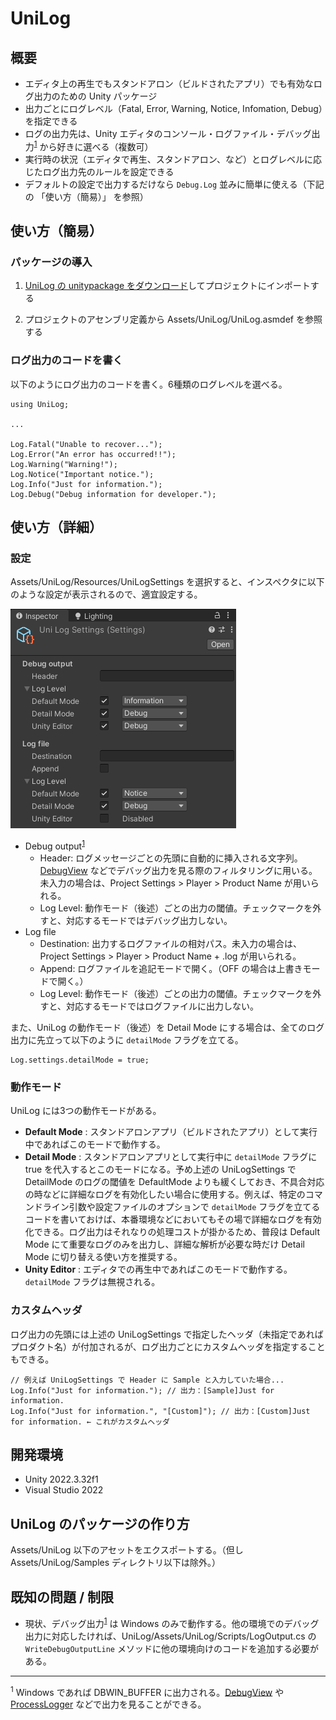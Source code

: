 # UniLog

## 概要

- エディタ上の再生でもスタンドアロン（ビルドされたアプリ）でも有効なログ出力のための Unity パッケージ
- 出力ごとにログレベル（Fatal, Error, Warning, Notice, Infomation, Debug）を指定できる
- ログの出力先は、Unity エディタのコンソール・ログファイル・デバッグ出力<sup>[1](#note_DebugOutput)</sup> から好きに選べる（複数可）
- 実行時の状況（エディタで再生、スタンドアロン、など）とログレベルに応じたログ出力先のルールを設定できる
- デフォルトの設定で出力するだけなら `Debug.Log` 並みに簡単に使える（下記の 「使い方（簡易）」 を参照）

## 使い方（簡易）

### パッケージの導入

1. [UniLog の unitypackage をダウンロード](https://github.com/kitsune-soba/UniLog/releases)してプロジェクトにインポートする

2. プロジェクトのアセンブリ定義から Assets/UniLog/UniLog.asmdef を参照する

### ログ出力のコードを書く

以下のようにログ出力のコードを書く。6種類のログレベルを選べる。

```
using UniLog;

...

Log.Fatal("Unable to recover...");
Log.Error("An error has occurred!!");
Log.Warning("Warning!");
Log.Notice("Important notice.");
Log.Info("Just for information.");
Log.Debug("Debug information for developer.");
```

## 使い方（詳細）

### 設定

Assets/UniLog/Resources/UniLogSettings を選択すると、インスペクタに以下のような設定が表示されるので、適宜設定する。

![Image/unilog_settings.png](Image/unilog_settings.png "Assets/UniLog/Resources/UniLogSettings のインスペクタ")

- Debug output<sup>[1](#note_DebugOutput) </sup>
	- Header: ログメッセージごとの先頭に自動的に挿入される文字列。[DebugView](https://docs.microsoft.com/en-us/sysinternals/downloads/debugview) などでデバッグ出力を見る際のフィルタリングに用いる。未入力の場合は、Project Settings > Player > Product Name が用いられる。
	- Log Level: 動作モード（後述）ごとの出力の閾値。チェックマークを外すと、対応するモードではデバッグ出力しない。
- Log file
	- Destination: 出力するログファイルの相対パス。未入力の場合は、Project Settings > Player > Product Name + .log が用いられる。
	- Append: ログファイルを追記モードで開く。（OFF の場合は上書きモードで開く。）
	- Log Level: 動作モード（後述）ごとの出力の閾値。チェックマークを外すと、対応するモードではログファイルに出力しない。

また、UniLog の動作モード（後述）を Detail Mode にする場合は、全てのログ出力に先立って以下のように `detailMode` フラグを立てる。

```
Log.settings.detailMode = true;
```

### 動作モード

UniLog には3つの動作モードがある。

- **Default Mode** : スタンドアロンアプリ（ビルドされたアプリ）として実行中であればこのモードで動作する。
- **Detail Mode** : スタンドアロンアプリとして実行中に `detailMode` フラグに true を代入するとこのモードになる。予め上述の UniLogSettings で DetailMode のログの閾値を DefaultMode よりも緩くしておき、不具合対応の時などに詳細なログを有効化したい場合に使用する。例えば、特定のコマンドライン引数や設定ファイルのオプションで `detailMode` フラグを立てるコードを書いておけば、本番環境などにおいてもその場で詳細なログを有効化できる。ログ出力はそれなりの処理コストが掛かるため、普段は Default Mode にて重要なログのみを出力し、詳細な解析が必要な時だけ Detail Mode に切り替える使い方を推奨する。
- **Unity Editor** : エディタでの再生中であればこのモードで動作する。`detailMode` フラグは無視される。

### カスタムヘッダ

ログ出力の先頭には上述の UniLogSettings で指定したヘッダ（未指定であればプロダクト名）が付加されるが、ログ出力ごとにカスタムヘッダを指定することもできる。

```
// 例えば UniLogSettings で Header に Sample と入力していた場合...
Log.Info("Just for information."); // 出力：[Sample]Just for information.
Log.Info("Just for information.", "[Custom]"); // 出力：[Custom]Just for information. ← これがカスタムヘッダ
```

## 開発環境

- Unity 2022.3.32f1
- Visual Studio 2022

## UniLog のパッケージの作り方

Assets/UniLog 以下のアセットをエクスポートする。（但し Assets/UniLog/Samples ディレクトリ以下は除外。）

## 既知の問題 / 制限

- 現状、デバッグ出力<sup>[1](#note_DebugOutput)</sup> は Windows のみで動作する。他の環境でのデバッグ出力に対応したければ、UniLog/Assets/UniLog/Scripts/LogOutput.cs の `WriteDebugOutputLine` メソッドに他の環境向けのコードを追加する必要がある。

---
<sup name="note_DebugOutput">1</sup> Windows であれば DBWIN_BUFFER に出力される。[DebugView](https://docs.microsoft.com/en-us/sysinternals/downloads/debugview) や [ProcessLogger](https://github.com/kitsune-soba/ProcessLogger) などで出力を見ることができる。

